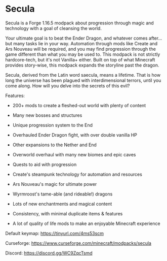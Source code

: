 # Secula
Secula is a Forge 1.16.5 modpack about progression through magic and technology with a goal of cleansing the world.

Your ultimate goal is to beat the Ender Dragon, and whatever comes after... but many tasks lie in your way. Automation through mods like Create and Ars Nouveau will be required, and you may find progression through the game different than what you may be used to. This modpack is not strictly hardcore-tech, but it's not Vanilla+ either. Built on top of what Minecraft provides story-wise, this modpack expands the storyline past the dragon.

Secula, derived from the Latin word saecula, means a lifetime. That is how long the universe has been plagued with interdimensional terrors, until you come along. How will you delve into the secrets of this evil?

Features:

* 200+ mods to create a fleshed-out world with plenty of content
   
* Many new bosses and structures
   
* Unique progression system to the End
   
* Overhauled Ender Dragon fight, with over double vanilla HP
   
* Other expansions to the Nether and End
   
* Overworld overhaul with many new biomes and epic caves
   
* Quests to aid with progression
   
* Create's steampunk technology for automation and resources
   
* Ars Nouveau's magic for ultimate power
   
* Wyrmroost's tame-able (and rideable!) dragons
   
* Lots of new enchantments and magical content
   
* Consistency, with minimal duplicate items & features
   
* A lot of quality of life mods to make an enjoyable Minecraft experience
   
Default keymap: https://tinyurl.com/4ms53scm

Curseforge: https://www.curseforge.com/minecraft/modpacks/secula

Discord: https://discord.gg/WC9ZqcTsmd
